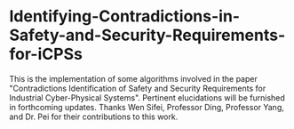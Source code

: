 # Identifying-Contradictions-in-Safety-and-Security-Requirements-for-iCPSs
This is the implementation of some algorithms involved in the paper "Contradictions Identification of Safety and Security Requirements for Industrial Cyber-Physical Systems".  Pertinent elucidations will be furnished in forthcoming updates. Thanks Wen Sifei, Professor Ding, Professor Yang, and Dr. Pei for their contributions to this work.
